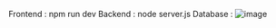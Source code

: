 Frontend : npm run dev
Backend : node server.js
Database :
![image](https://github.com/user-attachments/assets/5c175d07-cfc0-4479-acba-4946ed7039d6)
